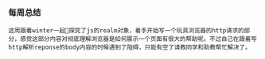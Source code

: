 ### 每周总结
    这周跟着winter一起探究了js的realm对象，着手开始写一个玩具浏览器的http请求的部分，感觉这部分内容对彻底理解浏览器是如何展示一个页面有很大的帮助呢。不过自己在跟着写http解析reponse的body内容的时候遇到了阻碍，只能有空了请教同学和助教帮忙解决了。